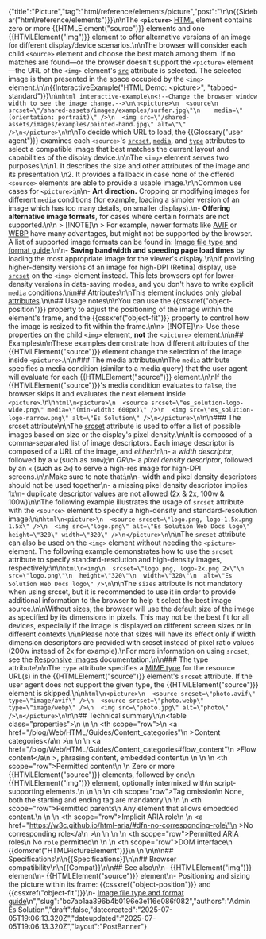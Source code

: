 {"title":"Picture","tag":"html/reference/elements/picture","post":"\n\n{{Sidebar(\"html/reference/elements\")}}\n\nThe **`<picture>`** [HTML](/blog/Web/HTML) element contains zero or more {{HTMLElement(\"source\")}} elements and one {{HTMLElement(\"img\")}} element to offer alternative versions of an image for different display/device scenarios.\n\nThe browser will consider each child `<source>` element and choose the best match among them. If no matches are found—or the browser doesn't support the `<picture>` element—the URL of the `<img>` element's [`src`](/blog/Web/HTML/Reference/Elements/img#src) attribute is selected. The selected image is then presented in the space occupied by the `<img>` element.\n\n{{InteractiveExample(\"HTML Demo: &lt;picture&gt;\", \"tabbed-standard\")}}\n\n```html interactive-example\n<!--Change the browser window width to see the image change.-->\n\n<picture>\n  <source\n    srcset=\"/shared-assets/images/examples/surfer.jpg\"\n    media=\"(orientation: portrait)\" />\n  <img src=\"/shared-assets/images/examples/painted-hand.jpg\" alt=\"\" />\n</picture>\n```\n\nTo decide which URL to load, the {{Glossary(\"user agent\")}} examines each `<source>`'s [`srcset`](/blog/Web/HTML/Reference/Elements/source#srcset), [`media`](/blog/Web/HTML/Reference/Elements/source#media), and [`type`](/blog/Web/HTML/Reference/Elements/source#type) attributes to select a compatible image that best matches the current layout and capabilities of the display device.\n\nThe `<img>` element serves two purposes:\n\n1. It describes the size and other attributes of the image and its presentation.\n2. It provides a fallback in case none of the offered `<source>` elements are able to provide a usable image.\n\nCommon use cases for `<picture>`:\n\n- **Art direction.** Cropping or modifying images for different `media` conditions (for example, loading a simpler version of an image which has too many details, on smaller displays).\n- **Offering alternative image formats**, for cases where certain formats are not supported.\n\n  > [!NOTE]\n  > For example, newer formats like [AVIF](/blog/Web/Media/Guides/Formats/Image_types#avif_image) or [WEBP](/blog/Web/Media/Guides/Formats/Image_types#webp_image) have many advantages, but might not be supported by the browser. A list of supported image formats can be found in: [Image file type and format guide](/blog/Web/Media/Guides/Formats/Image_types).\n\n- **Saving bandwidth and speeding page load times** by loading the most appropriate image for the viewer's display.\n\nIf providing higher-density versions of an image for high-DPI (Retina) display, use [`srcset`](/blog/Web/HTML/Reference/Elements/img#srcset) on the `<img>` element instead. This lets browsers opt for lower-density versions in data-saving modes, and you don't have to write explicit `media` conditions.\n\n## Attributes\n\nThis element includes only [global attributes](/blog/Web/HTML/Reference/Global_attributes).\n\n## Usage notes\n\nYou can use the {{cssxref(\"object-position\")}} property to adjust the positioning of the image within the element's frame, and the {{cssxref(\"object-fit\")}} property to control how the image is resized to fit within the frame.\n\n> [!NOTE]\n> Use these properties on the child `<img>` element, **not** the `<picture>` element.\n\n## Examples\n\nThese examples demonstrate how different attributes of the {{HTMLElement(\"source\")}} element change the selection of the image inside `<picture>`.\n\n### The media attribute\n\nThe `media` attribute specifies a media condition (similar to a media query) that the user agent will evaluate for each {{HTMLElement(\"source\")}} element.\n\nIf the {{HTMLElement(\"source\")}}'s media condition evaluates to `false`, the browser skips it and evaluates the next element inside `<picture>`.\n\n```html\n<picture>\n  <source srcset=\"es_solution-logo-wide.png\" media=\"(min-width: 600px)\" />\n  <img src=\"es_solution-logo-narrow.png\" alt=\"Es Solution\" />\n</picture>\n```\n\n### The srcset attribute\n\nThe [srcset](/blog/Web/HTML/Reference/Elements/source#srcset) attribute is used to offer a list of possible images based on size or the display's pixel density.\n\nIt is composed of a comma-separated list of image descriptors. Each image descriptor is composed of a URL of the image, and _either_:\n\n- a _width descriptor_, followed by a `w` (such as `300w`);\n  _OR_\n- a _pixel density descriptor_, followed by an `x` (such as `2x`) to serve a high-res image for high-DPI screens.\n\nMake sure to note that:\n\n- width and pixel density descriptors should not be used together\n- a missing pixel density descriptor implies 1x\n- duplicate descriptor values are not allowed (2x & 2x, 100w & 100w)\n\nThe following example illustrates the usage of `srcset` attribute with the `<source>` element to specify a high-density and standard-resolution image:\n\n```html\n<picture>\n  <source srcset=\"logo.png, logo-1.5x.png 1.5x\" />\n  <img src=\"logo.png\" alt=\"Es Solution Web Docs logo\" height=\"320\" width=\"320\" />\n</picture>\n```\n\nThe `srcset` attribute can also be used on the `<img>` element without needing the `<picture>` element. The following example demonstrates how to use the `srcset` attribute to specify standard-resolution and high-density images, respectively:\n\n```html\n<img\n  srcset=\"logo.png, logo-2x.png 2x\"\n  src=\"logo.png\"\n  height=\"320\"\n  width=\"320\"\n  alt=\"Es Solution Web Docs logo\" />\n```\n\nThe `sizes` attribute is not mandatory when using srcset, but it is recommended to use it in order to provide additional information to the browser to help it select the best image source.\n\nWithout sizes, the browser will use the default size of the image as specified by its dimensions in pixels. This may not be the best fit for all devices, especially if the image is displayed on different screen sizes or in different contexts.\n\nPlease note that sizes will have its effect only if width dimension descriptors are provided with srcset instead of pixel ratio values (200w instead of 2x for example).\nFor more information on using `srcset`, see the [Responsive images](/blog/Web/HTML/Guides/Responsive_images) documentation.\n\n### The type attribute\n\nThe `type` attribute specifies a [MIME type](/blog/Web/HTTP/Guides/MIME_types) for the resource URL(s) in the {{HTMLElement(\"source\")}} element's `srcset` attribute. If the user agent does not support the given type, the {{HTMLElement(\"source\")}} element is skipped.\n\n```html\n<picture>\n  <source srcset=\"photo.avif\" type=\"image/avif\" />\n  <source srcset=\"photo.webp\" type=\"image/webp\" />\n  <img src=\"photo.jpg\" alt=\"photo\" />\n</picture>\n```\n\n## Technical summary\n\n<table class=\"properties\">\n  <tbody>\n    <tr>\n      <th scope=\"row\">\n        <a href=\"/blog/Web/HTML/Guides/Content_categories\"\n          >Content categories</a\n        >\n      </th>\n      <td>\n        <a href=\"/blog/Web/HTML/Guides/Content_categories#flow_content\"\n          >Flow content</a\n        >, phrasing content, embedded content\n      </td>\n    </tr>\n    <tr>\n      <th scope=\"row\">Permitted content</th>\n      <td>\n        Zero or more {{HTMLElement(\"source\")}} elements, followed by one\n        {{HTMLElement(\"img\")}} element, optionally intermixed with\n        script-supporting elements.\n      </td>\n    </tr>\n    <tr>\n      <th scope=\"row\">Tag omission</th>\n      <td>None, both the starting and ending tag are mandatory.</td>\n    </tr>\n    <tr>\n      <th scope=\"row\">Permitted parents</th>\n      <td>Any element that allows embedded content.</td>\n    </tr>\n    <tr>\n      <th scope=\"row\">Implicit ARIA role</th>\n      <td>\n        <a href=\"https://w3c.github.io/html-aria/#dfn-no-corresponding-role\"\n          >No corresponding role</a\n        >\n      </td>\n    </tr>\n    <tr>\n      <th scope=\"row\">Permitted ARIA roles</th>\n      <td>No <code>role</code> permitted</td>\n    </tr>\n    <tr>\n      <th scope=\"row\">DOM interface</th>\n      <td>{{domxref(\"HTMLPictureElement\")}}</td>\n    </tr>\n  </tbody>\n</table>\n\n## Specifications\n\n{{Specifications}}\n\n## Browser compatibility\n\n{{Compat}}\n\n## See also\n\n- {{HTMLElement(\"img\")}} element\n- {{HTMLElement(\"source\")}} element\n- Positioning and sizing the picture within its frame: {{cssxref(\"object-position\")}} and {{cssxref(\"object-fit\")}}\n- [Image file type and format guide](/blog/Web/Media/Guides/Formats/Image_types)\n","slug":"bc7ab1aa396b4b0196e3e116e086f082","authors":"Admin Es Solution","draft":false,"datecreated":"2025-07-05T19:06:13.320Z","dateupdated":"2025-07-05T19:06:13.320Z","layout":"PostBanner"}